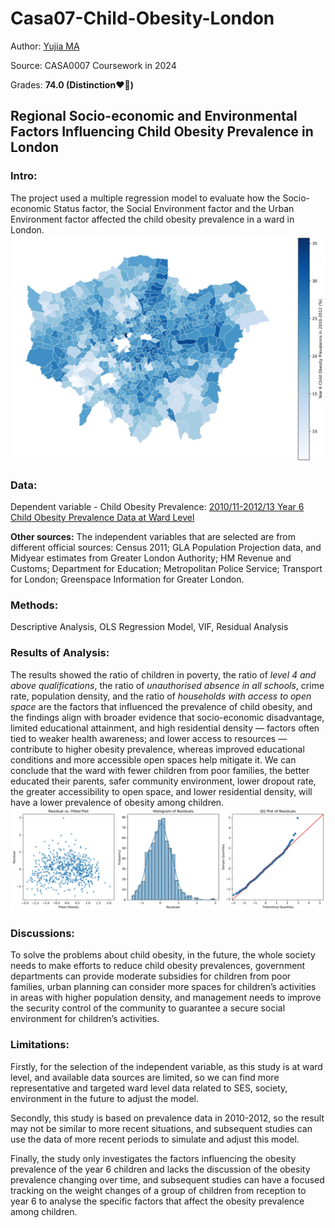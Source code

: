 # Casa07-Child-Obesity-London 
Author: [Yujia MA](https://github.com/YUJIA-MA-UCL/yujia.github.io)

Source: CASA0007 Coursework in 2024

Grades: **74.0 (Distinction❤️‍🔥)**

## Regional Socio-economic and Environmental Factors Influencing Child Obesity Prevalence in London

### Intro: 
The project used a multiple regression model to evaluate how the Socio-economic Status factor, the Social Environment factor and the Urban Environment factor affected the child obesity prevalence in a ward in London. 
![Year 6 Child Obesity in London(2010-2012)](https://github.com/YUJIA-MA-UCL/Casa07-Child-Obesity-London/blob/main/obesity_map.jpg)

### Data:
Dependent variable - Child Obesity Prevalence: [2010/11-2012/13 Year 6 Child Obesity Prevalence Data at Ward Level](https://data.london.gov.uk/download/prevalence-childhood-obesity-borough/0c81f268-499c-4f53-a23d-99f948fc7c4a/MSOA_Ward_LA_Obesity.xlsx)

**Other sources:**
The independent variables that are selected are from different official sources: Census 2011; GLA Population Projection data, and Midyear estimates from Greater London Authority; HM Revenue and Customs; Department for Education; Metropolitan Police Service; Transport for London; Greenspace Information for Greater London.

### Methods:
Descriptive Analysis, OLS Regression Model, VIF, Residual Analysis

### Results of Analysis: 
The results showed the ratio of children in poverty, the ratio of *level 4 and above qualifications*, the ratio of *unauthorised absence in all schools*, crime rate, population density, and the ratio of *households with access to open space* are the factors that influenced the prevalence of child obesity, and the findings align with broader evidence that socio-economic disadvantage, limited educational attainment, and high residential density — factors often tied to weaker health awareness; and lower access to resources — contribute to higher obesity prevalence, whereas improved educational conditions and more accessible open spaces help mitigate it. We can conclude that the ward with fewer children from poor families, the better educated their parents, safer community environment, lower dropout rate, the greater accessibility to open space, and lower residential density, will have a lower prevalence of obesity among children.
![Fit and Residual Diagnostics](https://github.com/YUJIA-MA-UCL/Casa07-Child-Obesity-London/blob/main/Fit%20and%20Residual%20Diagnostics.jpg)

### Discussions: 
To solve the problems about child obesity, in the future, the whole society needs to make efforts to reduce child obesity prevalences, government departments can provide moderate subsidies for children from poor families, urban planning can consider more spaces for children’s activities in areas with higher population density, and management needs to improve the security control of the community to guarantee a secure social environment for children’s activities.

### Limitations: 
Firstly, for the selection of the independent variable, as this study is at ward level, and available data sources are limited, so we can find more representative and targeted ward level data related to SES, society, environment in the future to adjust the model. 

Secondly, this study is based on prevalence data in 2010-2012, so the result may not be similar to more recent situations, and subsequent studies can use the data of more recent periods to simulate and adjust this model. 

Finally, the study only investigates the factors influencing the obesity prevalence of the year 6 children and lacks the discussion of the obesity prevalence changing over time, and subsequent studies can have a focused tracking on the weight changes of a group of children from reception to year 6 to analyse the specific factors that affect the obesity prevalence among children.
